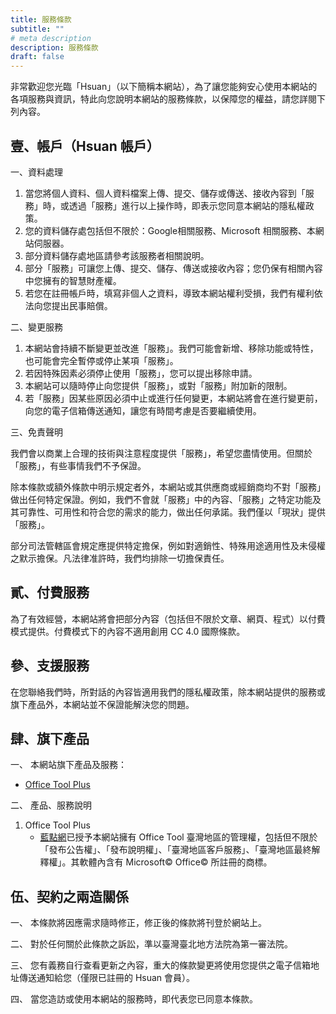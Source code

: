 ```yaml
---
title: 服務條款
subtitle: ""
# meta description
description: 服務條款
draft: false
---
```



非常歡迎您光臨「Hsuan」（以下簡稱本網站），為了讓您能夠安心使用本網站的各項服務與資訊，特此向您說明本網站的服務條款，以保障您的權益，請您詳閱下列內容。

## 壹、帳戶（Hsuan 帳戶）

一、資料處理

1. 當您將個人資料、個人資料檔案上傳、提交、儲存或傳送、接收內容到「服務」時，或透過「服務」進行以上操作時，即表示您同意本網站的隱私權政策。
2. 您的資料儲存處包括但不限於：Google相關服務、Microsoft 相關服務、本網站伺服器。
3. 部分資料儲存處地區請參考該服務者相關說明。
4. 部分「服務」可讓您上傳、提交、儲存、傳送或接收內容；您仍保有相關內容中您擁有的智慧財產權。
5. 若您在註冊帳戶時，填寫非個人之資料，導致本網站權利受損，我們有權利依法向您提出民事賠償。

二、變更服務

1. 本網站會持續不斷變更並改進「服務」。我們可能會新增、移除功能或特性，也可能會完全暫停或停止某項「服務」。
2. 若因特殊因素必須停止使用「服務」，您可以提出移除申請。
3. 本網站可以隨時停止向您提供「服務」，或對「服務」附加新的限制。
4. 若「服務」因某些原因必須中止或進行任何變更，本網站將會在進行變更前，向您的電子信箱傳送通知，讓您有時間考慮是否要繼續使用。

三、免責聲明

我們會以商業上合理的技術與注意程度提供「服務」，希望您盡情使用。但關於「服務」，有些事情我們不予保證。

除本條款或額外條款中明示規定者外，本網站或其供應商或經銷商均不對「服務」做出任何特定保證。例如，我們不會就「服務」中的內容、「服務」之特定功能及其可靠性、可用性和符合您的需求的能力，做出任何承諾。我們僅以「現狀」提供「服務」。

部分司法管轄區會規定應提供特定擔保，例如對適銷性、特殊用途適用性及未侵權之默示擔保。凡法律准許時，我們均排除一切擔保責任。

## 貳、付費服務

為了有效經營，本網站將會把部分內容（包括但不限於文章、網頁、程式）以付費模式提供。付費模式下的內容不適用創用 CC 4.0 國際條款。

## 參、支援服務

在您聯絡我們時，所對話的內容皆適用我們的隱私權政策，除本網站提供的服務或旗下產品外，本網站並不保證能解決您的問題。

## 肆、旗下產品

一、	本網站旗下產品及服務：

-   [Office Tool Plus](https://otp.landian.vip/zh-tw/)

二、	產品、服務說明

1. 	Office Tool Plus
    - [藍點網](https://www.landiannews.com/)已授予本網站擁有 Office Tool 臺灣地區的管理權，包括但不限於「發布公告權」、「發布說明權」、「臺灣地區客戶服務」、「臺灣地區最終解釋權」。其軟體內含有 Microsoft© Office© 所註冊的商標。

## 伍、契約之兩造關係

一、	本條款將因應需求隨時修正，修正後的條款將刊登於網站上。

二、	對於任何關於此條款之訴訟，準以臺灣臺北地方法院為第一審法院。

三、	您有義務自行查看更新之內容，重大的條款變更將使用您提供之電子信箱地址傳送通知給您（僅限已註冊的 Hsuan 會員）。

四、	當您造訪或使用本網站的服務時，即代表您已同意本條款。